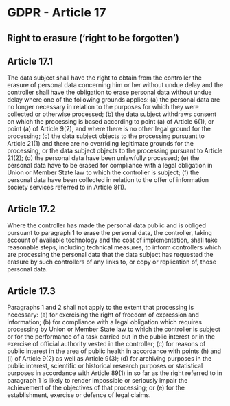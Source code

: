 # GDPR - Article 17
## Right to erasure (‘right to be forgotten’)

  
## Article 17.1
The data subject shall have the right to obtain from the controller the erasure of personal data concerning him or her without undue delay and the controller shall have the obligation to erase personal data without undue delay where one of the following grounds applies:
(a) the personal data are no longer necessary in relation to the purposes for which they were collected or otherwise processed;
(b) the data subject withdraws consent on which the processing is based according to point (a)  of Article 6(1), or point (a)  of Article 9(2), and where there is no other legal ground for the processing;
(c) the data subject objects to the processing pursuant to Article 21(1) and there are no overriding legitimate grounds for the processing, or the data subject objects to the processing pursuant to Article 21(2);
(d) the personal data have been unlawfully processed;
(e) the personal data have to be erased for compliance with a legal obligation in Union or Member State law to which the controller is subject;
(f) the personal data have been collected in relation to the offer of information society services referred to in Article 8(1).
  
## Article 17.2
Where the controller has made the personal data public and is obliged pursuant to paragraph 1 to erase the personal data, the controller, taking account of available technology and the cost of implementation, shall take reasonable steps, including technical measures, to inform controllers which are processing the personal data that the data subject has requested the erasure by such controllers of any links to, or copy or replication of, those personal data.
  
## Article 17.3
Paragraphs 1 and 2 shall not apply to the extent that processing is necessary:
(a) for exercising the right of freedom of expression and information;
(b) for compliance with a legal obligation which requires processing by Union or Member State law to which the controller is subject or for the performance of a task carried out in the public interest or in the exercise of official authority vested in the controller;
(c) for reasons of public interest in the area of public health in accordance with points (h)  and (i)  of Article 9(2) as well as Article 9(3);
(d) for archiving purposes in the public interest, scientific or historical research purposes or statistical purposes in accordance with Article 89(1) in so far as the right referred to in paragraph 1 is likely to render impossible or seriously impair the achievement of the objectives of that processing; or
(e) for the establishment, exercise or defence of legal claims.
  